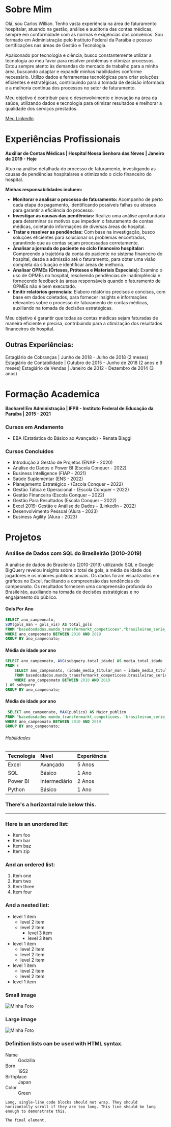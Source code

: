 # Sobre Mim

Olá, sou Carlos Willian. Tenho vasta experiência na área de faturamento hospitalar, atuando na gestão, análise e auditoria das contas médicas, sempre em conformidade com as normas e exigências dos convênios. Sou formado em Administração pelo Instituto Federal da Paraíba e possuo certificações nas áreas de Gestão e Tecnologia.

Apaixonado por tecnologia e ciência, busco constantemente utilizar a tecnologia ao meu favor para resolver problemas e otimizar processos. Estou sempre atento às demandas do mercado de trabalho para a minha área, buscando adaptar e expandir minhas habilidades conforme necessário. Utilizo dados e ferramentas tecnológicas para criar soluções eficientes e estratégicas, contribuindo para a tomada de decisão informada e a melhoria contínua dos processos no setor de faturamento.

Meu objetivo é contribuir para o desenvolvimento e inovação na área da saúde, utilizando dados e tecnologia para otimizar resultados e melhorar a qualidade dos serviços prestados.

[Meu LinkedIn](https://www.linkedin.com/in/carloswillian/)

# Experiências Profissionais

**Auxiliar de Contas Médicas | Hospital Nossa Senhora das Neves | Janeiro de 2019 - Hoje**

Atuo na análise detalhada do processo de faturamento, investigando as causas de pendências hospitalares e otimizando o ciclo financeiro do hospital.

  **Minhas responsabilidades incluem:**

 - **Monitorar e analisar o processo de faturamento:** Acompanho de perto cada etapa do pagamento, identificando possíveis falhas ou atrasos para garantir a eficiência do processo.
- **Investigar as causas das pendências:** Realizo uma análise aprofundada para determinar os motivos que impedem o faturamento de contas médicas, coletando informações de diversas áreas do hospital.
- **Tratar e resolver as pendências:** Com base na investigação, busco soluções eficientes para solucionar os problemas encontrados, garantindo que as contas sejam processadas corretamente.
- **Analisar a jornada do paciente no ciclo financeiro hospitalar:** Compreendo a trajetória da conta do paciente no sistema financeiro do hospital, desde a admissão até o faturamento, para obter uma visão completa da situação e identificar áreas de melhoria.
- **Analisar OPMEs (Órteses, Próteses e Materiais Especiais):** Examino o uso de OPMEs no hospital, resolvendo pendências de inadimplência e fornecendo feedback às áreas responsáveis quando o faturamento de OPMEs não é bem executado.
- **Emitir relatórios gerenciais:** Elaboro relatórios precisos e concisos, com base em dados coletados, para fornecer insights e informações relevantes sobre o processo de faturamento de contas médicas, auxiliando na tomada de decisões estratégicas.

Meu objetivo é garantir que todas as contas médicas sejam faturadas de maneira eficiente e precisa, contribuindo para a otimização dos resultados financeiros do hospital.

 ## Outras Experiências:
 
Estagiário de Cobranças | Junho de 2018 - Julho de 2018 (2 meses)
Estagiário de Contabilidade | Outubro de 2015 - Junho de 2018 (2 anos e 9 meses)
Estagiário de Vendas | Janeiro de 2012 - Dezembro de 2014 (3 anos) 

# Formação Academica

**Bacharel Em Administração | IFPB - Instituto Federal de Educação da Paraíba | 2015 - 2021**

### Cursos em Andamento

*  EBA (Estatística do Básico ao Avançado) - Renata Biaggi

### Cursos Concluídos

* Introdução à Gestão de Projetos (ENAP - 2020)
* Análise de Dados e Power BI (Escola Conquer - 2022)
* Business Intelligence (FIAP - 2021)
* Saúde Suplementar (ENS - 2022)
* Planejamento Estratégico - (Escola Conquer – 2022)
* Gestão Tática e Operacional - (Escola Conquer – 2022)
* Gestão Financeira (Escola Conquer – 2022)
* Gestão Para Resultados (Escola Conquer – 2022)
* Excel 2019: Gestão e Análise de Dados – (LinkedIn – 2022)
* Desenvolvimento Pessoal (Alura - 2023)
* Business Agility (Alura - 2023)

# Projetos

### Análise de Dados com SQL do Brasileirão (2010-2019)

A análise de dados do Brasileirão (2010-2019) utilizando SQL e Google BigQuery revelou insights sobre o total de gols, a média de idade dos jogadores e os maiores públicos anuais. Os dados foram visualizados em gráficos no Excel, facilitando a compreensão das tendências do campeonato. Os resultados fornecem uma compreensão profunda do Brasileirão, auxiliando na tomada de decisões estratégicas e no engajamento do público.


  #### Gols Por Ano

```SQL
SELECT ano_campeonato,
SUM(gols_man + gols_vis) AS total_gols
FROM "basedosdados.mundo_transfermarkt_competicoes"."brasileirao_serie_a"
WHERE ano_campeonato BETWEEN 2010 AND 2019
GROUP BY ano_campeonato;
```
 #### Média de idade por ano
 
```SQL
SELECT ano_campeonato, AVG(subquery.total_idade) AS media_total_idade
FROM (
	SELECT ano_campeonato, (idade_media_titular_man + idade_media_titular_vis)/2 AS total_idade
	FROM basedosdados.mundo_transfermarkt_competicoes.brasileirao_serie_a
	WHERE ano_campeonato BETWEEN 2010 AND 2019
) AS subquery
GROUP BY ano_campeonato;
```
 #### Média de idade por ano
 
```SQL
 SELECT ano_campeonato, MAX(publico) AS Maior_publico
FROM "basedosdados mundo_transfermarkt_competicoes. 'brasileirao_serie_a'
WHERE ano_campeonato BETWEEN 2010 AND 2019
GROUP BY ano_campeonato;
```


###### Habilidades 

| Tecnologia        | Nível           | Experiência |
|:------------------|:----------------|:------------|
| Excel             | Avançado        | 5 Anos      |
| SQL               | Básico          | 1 Ano       |
| Power BI          | Intermediário   | 2 Anos      |
| Python            | Básico          | 1 Ano       |

### There's a horizontal rule below this.

* * *

### Here is an unordered list:

*   Item foo
*   Item bar
*   Item baz
*   Item zip

### And an ordered list:

1.  Item one
1.  Item two
1.  Item three
1.  Item four

### And a nested list:

- level 1 item
  - level 2 item
  - level 2 item
    - level 3 item
    - level 3 item
- level 1 item
  - level 2 item
  - level 2 item
  - level 2 item
- level 1 item
  - level 2 item
  - level 2 item
- level 1 item

### Small image

![Minha Foto](_layouts/perfil.jpg)

### Large image

![Minha Foto](_layouts/perfil.jpg)


### Definition lists can be used with HTML syntax.

<dl>
<dt>Name</dt>
<dd>Godzilla</dd>
<dt>Born</dt>
<dd>1952</dd>
<dt>Birthplace</dt>
<dd>Japan</dd>
<dt>Color</dt>
<dd>Green</dd>
</dl>

```
Long, single-line code blocks should not wrap. They should horizontally scroll if they are too long. This line should be long enough to demonstrate this.
```

```
The final element.
```
